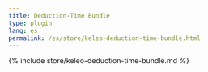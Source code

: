 ```yaml
---
title: Deduction-Time Bundle
type: plugin
lang: es
permalink: /es/store/keleo-deduction-time-bundle.html
---
```


{% include store/keleo-deduction-time-bundle.md %}
